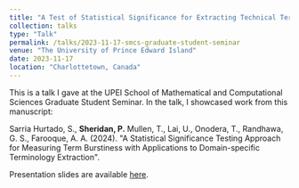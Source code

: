 ```yaml
---
title: "A Test of Statistical Significance for Extracting Technical Terminology from Text"
collection: talks
type: "Talk"
permalink: /talks/2023-11-17-smcs-graduate-student-seminar
venue: "The University of Prince Edward Island"
date: 2023-11-17
location: "Charlottetown, Canada"
---
```


This is a talk I gave at the UPEI School of Mathematical and Computational Sciences Graduate Student Seminar. In the talk, I showcased work from this manuscript:

Sarria Hurtado, S., **Sheridan, P.** Mullen, T., Lai, U., Onodera, T., Randhawa, G. S., Farooque, A. A. (2024). "A Statistical Significance Testing Approach for Measuring Term Burstiness with Applications to Domain-specific Terminology Extraction".

Presentation slides are available [here](https://www.dropbox.com/scl/fi/ejnus3jqq8rvd8zskhwhl/20241117-grad-zemi-talk.pdf?rlkey=2pmijuh5588lsnmaklynkdtoh&dl=0).
